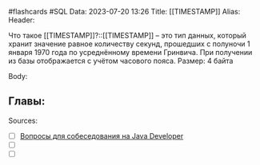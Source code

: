 #flashcards #SQL 
Data: 2023-07-20 13:26
Title: [[TIMESTAMP]]
Alias:
Header:

Что такое [[TIMESTAMP]]?::[[TIMESTAMP]] – это тип данных, который хранит значение равное количеству секунд, прошедших с полуночи 1 января 1970 года по усреднённому времени Гринвича. При получении из базы отображается с учётом часового пояса. Размер: 4 байта
<!--SR:!2023-11-03,10,710-->


Body:




Главы:
-


Sources:
- [ ] [Вопросы для собеседования на Java Developer](https://github.com/enhorse/java-interview/blob/master/README.md#%D0%9E%D0%9E%D0%9F)
- [ ] []()
- [ ] []()
